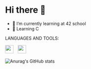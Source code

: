 # Hi there 👋

- 🌱 I’m currently learning at 42 school
- 💬 Learning C
 
 LANGUAGES AND TOOLS:

<img width="27px" src="https://cdn.jsdelivr.net/gh/devicons/devicon/icons/vscode/vscode-original.svg" style="padding-right:10px;" /> 
<img width="27px" src="https://cdn.jsdelivr.net/gh/devicons/devicon/icons/c/c-original.svg" style="padding-right:10px;" />

![Anurag's GitHub stats](https://github-readme-stats.vercel.app/api?username=tdelgran&show_icons=true&theme=radical)

